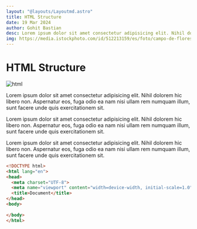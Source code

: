 ```yaml
---
layout: "@layouts/Layoutmd.astro"
title: HTML Structure
date: 19 Mar 2024
author: Gohit Bastian
desc: Lorem ipsum dolor sit amet consectetur adipisicing elit. Nihil dolorem hic libero non. Aspernatur eos, fuga odio ea nam nisi ullam rem numquam illum, sunt facere unde quis exercitationem sit.
img: https://media.istockphoto.com/id/512213159/es/foto/campo-de-flores-de-colza-en-ha-giang-vietnam.jpg?s=1024x1024&w=is&k=20&c=sn2MQ-rjAaPwyCBoEBxIwoxSTP2ao3VTGxLfQ_UI9gA=
---
```


# HTML  Structure

![html](https://media.istockphoto.com/id/512213159/es/foto/campo-de-flores-de-colza-en-ha-giang-vietnam.jpg?s=1024x1024&w=is&k=20&c=sn2MQ-rjAaPwyCBoEBxIwoxSTP2ao3VTGxLfQ_UI9gA=)

Lorem ipsum dolor sit amet consectetur adipisicing elit. Nihil dolorem hic libero non. Aspernatur eos, fuga odio ea nam nisi ullam rem numquam illum, sunt facere unde quis exercitationem sit.

Lorem ipsum dolor sit amet consectetur adipisicing elit. Nihil dolorem hic libero non. Aspernatur eos, fuga odio ea nam nisi ullam rem numquam illum, sunt facere unde quis exercitationem sit.

Lorem ipsum dolor sit amet consectetur adipisicing elit. Nihil dolorem hic libero non. Aspernatur eos, fuga odio ea nam nisi ullam rem numquam illum, sunt facere unde quis exercitationem sit.

```html
<!DOCTYPE html>
<html lang="en">
<head>
  <meta charset="UTF-8">
  <meta name="viewport" content="width=device-width, initial-scale=1.0">
  <title>Document</title>
</head>
<body>
  
</body>
</html>
```